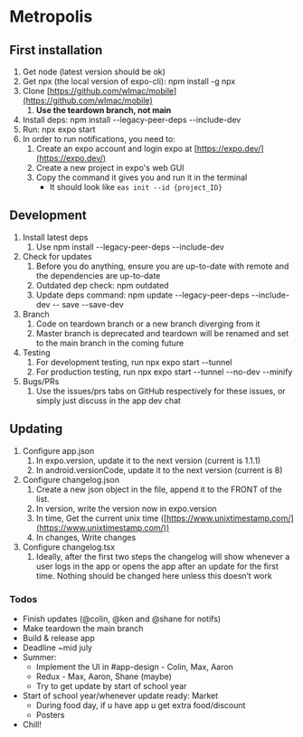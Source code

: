# Metropolis




## **First installation**



1. Get node (latest version should be ok)
2. Get npx (the local version of expo-cli): npm install -g npx
3. Clone [https://github.com/wlmac/mobile](https://github.com/wlmac/mobile)
    1. **Use the teardown branch, not main**
4. Install deps: npm install --legacy-peer-deps --include-dev
5. Run: npx expo start
6. In order to run notifications, you need to:
    1. Create an expo account and login expo at [https://expo.dev/](https://expo.dev/)
    2. Create a new project in expo's web GUI
    3. Copy the command it gives you and run it in the terminal
       - It should look like `eas init --id {project_ID}`

## **Development**



1. Install latest deps
    1. Use npm install --legacy-peer-deps --include-dev
2. Check for updates
    1. Before you do anything, ensure you are up-to-date with remote and the dependencies are up-to-date
    2. Outdated dep check: npm outdated
    3. Update deps command: npm update --legacy-peer-deps --include-dev -- save --save-dev
3. Branch
    1. Code on teardown branch or a new branch diverging from it
    2. Master branch is deprecated and teardown will be renamed and set to the main branch in the coming future
4. Testing
    1. For development testing, run npx expo start --tunnel
    2. For production testing, run npx expo start --tunnel --no-dev --minify
5. Bugs/PRs
    1. Use the issues/prs tabs on GitHub respectively for these issues, or simply just discuss in the app dev chat

## **Updating**



1. Configure app.json
    1. In expo.version, update it to the next version (current is 1.1.1)
    2. In android.versionCode, update it to the next version (current is 8)
2. Configure changelog.json
    1. Create a new json object in the file, append it to the FRONT of the list.
    2. In version, write the version now in expo.version
    3. In time, Get the current unix time ([https://www.unixtimestamp.com/](https://www.unixtimestamp.com/))
    4. In changes, Write changes
3. Configure changelog.tsx
    1. Ideally, after the first two steps the changelog will show whenever a user logs in the app or opens the app after an update for the first time. Nothing should be changed here unless this doesn’t work


### **Todos**



* Finish updates (@colin, @ken and @shane for notifs)
* Make teardown the main branch
* Build & release app
* Deadline ~mid july
* Summer:
    * Implement the UI in #app-design - Colin, Max, Aaron
    * Redux - Max, Aaron, Shane (maybe)
    * Try to get update by start of school year
* Start of school year/whenever update ready: Market
    * During food day, if u have app u get extra food/discount
    * Posters
* Chill!
